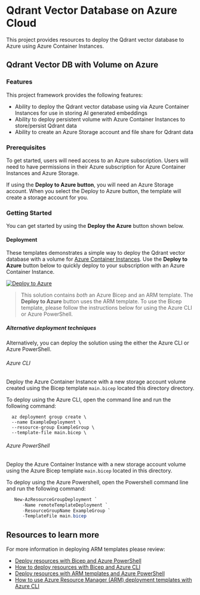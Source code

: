 # Qdrant Vector Database on Azure Cloud

This project provides resources to deploy the Qdrant vector database to Azure using Azure Container Instances.

## Qdrant Vector DB with Volume on Azure

### Features

This project framework provides the following features:

- Ability to deploy the Qdrant vector database using via Azure Container Instances for use in storing AI generated embeddings
- Ability to deploy persistent volume with Azure Container Instances to store/persist Qdrant data
- Ability to create an Azure Storage account and file share for Qdrant data

### Prerequisites

To get started, users will need access to an Azure subscription.
Users will need to have permissions in their Azure subscription for Azure Container
Instances and Azure Storage.

If using the **Deploy to Azure button**, you will need an Azure Storage account. When you select the Deploy to Azure button, the template will create a storage account for you.

### Getting Started

You can get started by using the **Deploy the Azure** button shown below.

#### Deployment

These templates demonstrates a simple way to deploy the Qdrant vector database with a volume for [Azure Container Instances](https://docs.microsoft.com/azure/container-instances/).  Use the **Deploy to Azure** button below to quickly deploy to your subscription with an Azure Container Instance.

[![Deploy to Azure](https://aka.ms/deploytoazurebutton)](https://portal.azure.com/#create/Microsoft.Template/uri/https%3A%2F%2Fraw.githubusercontent.com%2Fsimpleclickau%2Fqdrant-azure%2Fmain%2FAzure-Container-Instances%2FARM-templates%2Fqdrant-deploy-aci-withstorage.json)

> This solution contains _both_ an Azure Bicep and an ARM template.  The **Deploy to Azure** button uses the ARM template.  To use the Bicep template, please follow the instructions below for using the Azure CLI or Azure PowerShell.

##### Alternative deployment techniques

Alternatively, you can deploy the solution using the either the Azure CLI or Azure PowerShell.

###### Azure CLI

Deploy the Azure Container Instance with a new storage account volume created using the Bicep template `main.bicep` located this directory directory.

To deploy using the Azure CLI, open the command line and run the following command:

```shell
  az deployment group create \
  --name ExampleDeployment \
  --resource-group ExampleGroup \
  --template-file main.bicep \
```

###### Azure PowerShell

Deploy the Azure Container Instance with a new storage account volume using the Azure Bicep template `main.bicep` located in this directory.

To deploy using the Azure Powershell, open the Powershell command line and run the following command:

```powershell
   New-AzResourceGroupDeployment `
      -Name remoteTemplateDeployment `
      -ResourceGroupName ExampleGroup `
      -TemplateFile main.bicep
```

## Resources to learn more

For more information in deploying ARM templates please review:

- [Deploy resources with Bicep and Azure PowerShell](https://learn.microsoft.com/azure/azure-resource-manager/bicep/deploy-powershell)
- [How to deploy resources with Bicep and Azure CLI](https://learn.microsoft.com/azure/azure-resource-manager/bicep/deploy-cli)
- [Deploy resources with ARM templates and Azure PowerShell](https://learn.microsoft.com/azure/azure-resource-manager/templates/deploy-powershell)
- [How to use Azure Resource Manager (ARM) deployment templates with Azure CLI](https://learn.microsoft.com/azure/azure-resource-manager/templates/deploy-cli)
